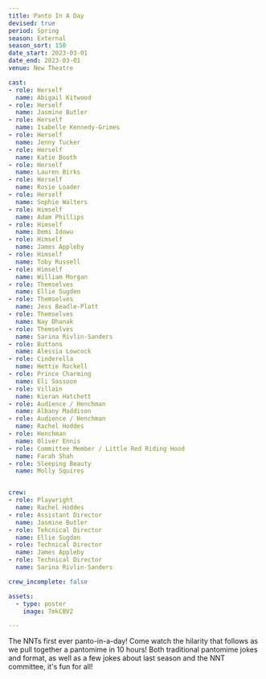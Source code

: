 ```yaml
---
title: Panto In A Day
devised: true
period: Spring
season: External
season_sort: 150
date_start: 2023-03-01
date_end: 2023-03-01
venue: New Theatre

cast:
- role: Herself
  name: Abigail Kitwood
- role: Herself
  name: Jasmine Butler
- role: Herself
  name: Isabelle Kennedy-Grimes
- role: Herself
  name: Jenny Tucker
- role: Herself
  name: Katie Booth
- role: Herself
  name: Lauren Birks
- role: Herself
  name: Rosie Loader
- role: Herself
  name: Sophie Walters
- role: Himself
  name: Adam Phillips
- role: Himself
  name: Demi Idowu
- role: Himself
  name: James Appleby
- role: Himself
  name: Toby Russell
- role: Himself
  name: William Morgan
- role: Themselves
  name: Ellie Sugden
- role: Themselves
  name: Jess Beadle-Platt
- role: Themselves
  name: Nay Dhanak
- role: Themselves
  name: Sarina Rivlin-Sanders
- role: Buttons
  name: Alessia Lowcock
- role: Cinderella
  name: Hettie Rockell
- role: Prince Charming
  name: Eli Sassoon
- role: Villain
  name: Kieran Hatchett
- role: Audience / Henchman
  name: Albany Maddison
- role: Audience / Henchman
  name: Rachel Hoddes
- role: Henchman
  name: Oliver Ennis
- role: Committee Member / Little Red Riding Hood
  name: Farah Shah
- role: Sleeping Beauty
  name: Molly Squires


crew:
- role: Playwright
  name: Rachel Hoddes
- role: Assistant Director 
  name: Jasmine Butler
- role: Tehcnical Director
  name: Ellie Sugden
- role: Technical Director
  name: James Appleby
- role: Technical Director 
  name: Sarina Rivlin-Sanders

crew_incomplete: false 

assets:
  - type: poster
    image: 7mkCBV2

---
```


The NNTs first ever panto-in-a-day! Come watch the hilarity that follows as we pull together a pantomime in 10 hours! Both traditional pantomime jokes and format, as well as a few jokes about last season and the NNT committee, it's fun for all!
